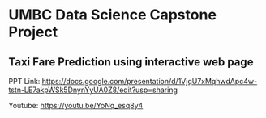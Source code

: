 # UMBC Data Science Capstone Project

## Taxi Fare Prediction using interactive web page

PPT Link:
https://docs.google.com/presentation/d/1VjqU7xMqhwdApc4w-tstn-LE7akpWSk5DnynYyUA0Z8/edit?usp=sharing

Youtube:
https://youtu.be/YoNq_esq8y4


